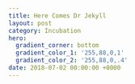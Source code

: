 ```yaml
---
title: Here Comes Dr Jekyll
layout: post
category: Incubation
hero:
  gradient_corner: bottom
  gradient_color_1: '255,88,0,1'
  gradient_color_2: '255,88,0,.4'
date: 2018-07-02 00:00:00 +0000
---
```

